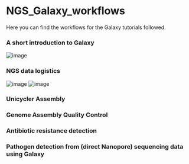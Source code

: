 # NGS_Galaxy_workflows

Here you can find the workflows for the Galaxy tutorials followed.

### A short introduction to Galaxy
![image](https://github.com/Eefje-Kuijpers/NGS_Galaxy_workflows/assets/13732259/f97921d0-617d-4c3b-a785-49d5827d67a3)


### NGS data logistics
![image](https://github.com/Eefje-Kuijpers/NGS_Galaxy_workflows/assets/13732259/c56d725a-6bab-476b-a79e-0598eb03fff5)
![image](https://github.com/Eefje-Kuijpers/NGS_Galaxy_workflows/assets/13732259/3cc3f640-d1d8-4d2c-b6ff-8210e57dc8ca)


### Unicycler Assembly


### Genome Assembly Quality Control


### Antibiotic resistance detection


### Pathogen detection from (direct Nanopore) sequencing data using Galaxy

